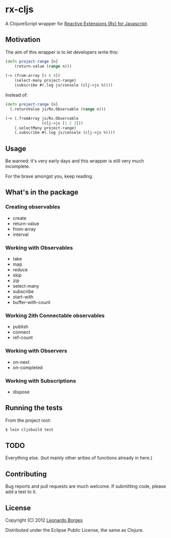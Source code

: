 # rx-cljs

A ClojureScript wrapper for [Reactive Extensions (Rx) for Javascript](https://github.com/Reactive-Extensions/RxJS).


## Motivation

The aim of this wrapper is to let developers write this:

```clojure
(defn project-range [n]
    (return-value (range n)))
    
(-> (from-array [4 6 8])
    (select-many project-range)
    (subscribe #(.log js/console (clj->js %))))
```

Instead of:

```clojure
(defn project-range [n]  (.returnValue js/Rx.Observable (range n)))(-> (.fromArray js/Rx.Observable                (clj->js [1 2 3]))    (.selectMany project-range)    (.subscribe #(.log js/console (clj->js %))))
```

## Usage

Be warned: it's very early days and this wrapper is still very much incomplete.

For the brave amongst you, keep reading.

## What's in the package

### Creating observables

- create
- return-value
- from-array
- interval

### Working with Observables

- take
- map
- reduce
- skip
- zip
- select-many
- subscribe
- start-with
- buffer-with-count

### Working 2ith Connectable observables

- publish
- connect
- ref-count

### Working with Observers

- on-next
- on-completed

### Working with Subscriptions

- dispose

## Running the tests

From the project root:

```bash
$ lein cljsbuild test
```

## TODO

Everything else. (but mainly other arities of functions already in here.)

## Contributing

Bug reports and pull requests are much welcome. If submitting code, please add a test to it.

## License

Copyright (C) 2012 [Leonardo Borges](http://www.leonardoborges.com)

Distributed under the Eclipse Public License, the same as Clojure.